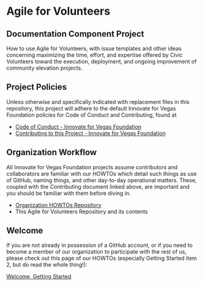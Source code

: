 <!--
 Copyright (C) 2024 Innovate for Vegas Foundation
 
 This file is part of doc-agile-for-volunteers.
 
 doc-agile-for-volunteers is free software: you can redistribute it and/or modify
 it under the terms of the GNU General Public License as published by
 the Free Software Foundation, either version 3 of the License, or
 (at your option) any later version.
 
 doc-agile-for-volunteers is distributed in the hope that it will be useful,
 but WITHOUT ANY WARRANTY; without even the implied warranty of
 MERCHANTABILITY or FITNESS FOR A PARTICULAR PURPOSE.  See the
 GNU General Public License for more details.
 
 You should have received a copy of the GNU General Public License
 along with doc-agile-for-volunteers.  If not, see <https://www.gnu.org/licenses/>.
-->

# Agile for Volunteers

## Documentation Component Project

How to use Agile for Volunteers, with issue templates and other ideas concerning maximizing the time, effort, and expertise offered by Civic Volunteers toward the execution, deployment, and ongoing improvement of community elevation projects.

## Project Policies

Unless otherwise and specifically indicated with replacement files in this repository, this project will adhere to the default Innovate for Vegas Foundation policies for Code of Conduct and Contributing, found at

* [Code of Conduct - Innovate for Vegas Foundation](https://github.com/InnovateForVegas/.github/blob/main/CODE_OF_CONDUCT.md)
* [Contributing to this Project - Innovate for Vegas Foundation](https://github.com/InnovateForVegas/.github/blob/main/CONTRIBUTING.md)

## Organization Workflow

All Innovate for Vegas Foundation projects assume contributors and collaborators are familiar with our HOWTOs which detail such things as use of GitHub, naming things, and other day-to-day operational matters. These, coupled with the Contributing document linked above, are important and you should be familiar with them before diving in.

* [Organization HOWTOs Repository](https://github.com/InnovateForVegas/doc-org-howtos)
* This Agile for Volunteers Repository and its contents

## Welcome

If you are not already in possession of a GitHub account, or if you need to become a member of our organization to participate with the rest of us, please check out this page of our HOWTOs (especially Getting Started item 2, but do read the whole thing!):

[Welcome, Getting Started](https://github.com/InnovateForVegas/doc-org-howtos/blob/main/doc/en/welcome.md#getting-started)
